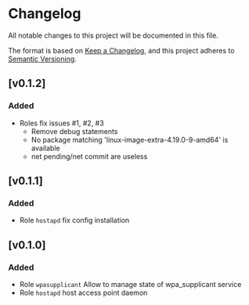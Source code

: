 # Changelog

All notable changes to this project will be documented in this file.

The format is based on [Keep a Changelog](https://keepachangelog.com/en/1.0.0/),
and this project adheres to [Semantic Versioning](https://semver.org/spec/v2.0.0.html).

## [v0.1.2]
### Added
- Roles fix issues #1, #2, #3
  - Remove debug statements
  - No package matching 'linux-image-extra-4.19.0-9-amd64' is available
  - net pending/net commit are useless

## [v0.1.1]
### Added
- Role `hostapd` fix config installation

## [v0.1.0]
### Added
- Role `wpasupplicant` Allow to manage state of wpa_supplicant service
- Role `hostapd` host access point daemon
